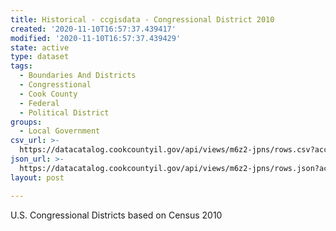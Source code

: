```yaml
---
title: Historical - ccgisdata - Congressional District 2010
created: '2020-11-10T16:57:37.439417'
modified: '2020-11-10T16:57:37.439429'
state: active
type: dataset
tags:
  - Boundaries And Districts
  - Congresstional
  - Cook County
  - Federal
  - Political District
groups:
  - Local Government
csv_url: >-
  https://datacatalog.cookcountyil.gov/api/views/m6z2-jpns/rows.csv?accessType=DOWNLOAD
json_url: >-
  https://datacatalog.cookcountyil.gov/api/views/m6z2-jpns/rows.json?accessType=DOWNLOAD
layout: post

---
```

U.S. Congressional Districts based on Census 2010
